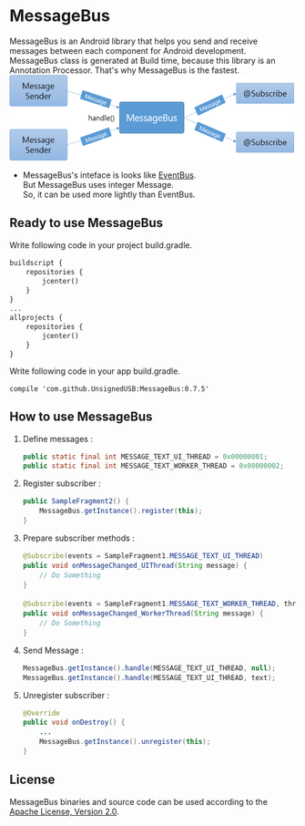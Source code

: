 # MessageBus
MessageBus is an Android library that helps you send and receive messages between each component for Android development. MessageBus class is generated at Build time, because this library is an Annotation Processor. That's why MessageBus is the fastest.</br>
<img width="500" height="150" src="/doc/MessageBus_flow.png"/></br>

- MessageBus's inteface is looks like [EventBus](https://github.com/greenrobot/EventBus).</br>
But MessageBus uses integer Message.</br>So, it can be used more lightly than EventBus.

Ready to use MessageBus
----------
Write following code in your project build.gradle.
   ```
   buildscript {
       repositories {
           jcenter()
       }
   }
   ...  
   allprojects {
       repositories {
           jcenter()
       }
   }
   ```
Write following code in your app build.gradle.
   ```
   compile 'com.github.UnsignedUSB:MessageBus:0.7.5'
   ```

How to use MessageBus
----------
1. Define messages : 
   ```java
   public static final int MESSAGE_TEXT_UI_THREAD = 0x00000001;
   public static final int MESSAGE_TEXT_WORKER_THREAD = 0x00000002;
   ```
2. Register subscriber :
   ```java
   public SampleFragment2() {
       MessageBus.getInstance().register(this);
   }
   ```
3. Prepare subscriber methods :
   ```java
   @Subscribe(events = SampleFragment1.MESSAGE_TEXT_UI_THREAD)
   public void onMessageChanged_UIThread(String message) {
       // Do Something
   }

   @Subscribe(events = SampleFragment1.MESSAGE_TEXT_WORKER_THREAD, thread = Subscribe.Thread.MAIN)
   public void onMessageChanged_WorkerThread(String message) {
       // Do Something
   }
   ```
4. Send Message :
   ```java
   MessageBus.getInstance().handle(MESSAGE_TEXT_UI_THREAD, null);
   MessageBus.getInstance().handle(MESSAGE_TEXT_UI_THREAD, text);
   ```
5. Unregister subscriber :
   ```java
   @Override
   public void onDestroy() {
       ...
       MessageBus.getInstance().unregister(this);
   }
   ```
License
------------
MessageBus binaries and source code can be used according to the [Apache License, Version 2.0](LICENSE).
